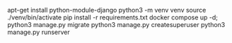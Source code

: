 apt-get install python-module-django
python3 -m venv venv
source ./venv/bin/activate
pip install -r requirements.txt
docker compose up -d;
python3 manage.py migrate
python3 manage.py createsuperuser
python3 manage.py runserver